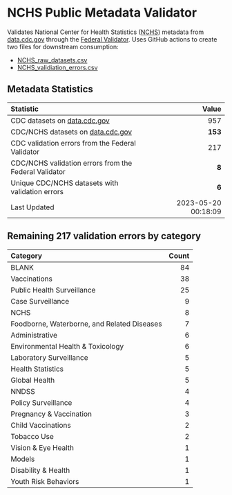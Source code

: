 # NCHS Public Metadata Validator

Validates National Center for Health Statistics ([NCHS](https://www.cdc.gov/nchs/index.htm)) metadata from [data.cdc.gov](https://data.cdc.gov/browse?category=NCHS) through the [Federal Validator](https://dashboard.data.gov/validate). Uses GitHub actions to create two files for downstream consumption:


+ [NCHS_raw_datasets.csv](NCHS_raw_datasets.csv)
+ [NCHS_validiation_errors.csv](NCHS_validiation_errors.csv)


## Metadata Statistics

| Statistic | Value |
| :---      | ---:  |
| CDC datasets on [data.cdc.gov](https://data.cdc.gov/) | 957 |
| CDC/NCHS datasets on [data.cdc.gov](https://data.cdc.gov/browse?category=NCHS)| **153** |
| CDC validation errors from the Federal Validator | 217 |
| CDC/NCHS validation errors from the Federal Validator | **8** |
| Unique CDC/NCHS datasets with validation errors | **6** |
| Last Updated | 2023-05-20 00:18:09 |


## Remaining 217 validation errors by category

| Category | Count |
| :---     | ---:  |
|BLANK|84|
|Vaccinations|38|
|Public Health Surveillance|25|
|Case Surveillance|9|
|NCHS|8|
|Foodborne, Waterborne, and Related Diseases|7|
|Administrative|6|
|Environmental Health & Toxicology|6|
|Laboratory Surveillance|5|
|Health Statistics|5|
|Global Health|5|
|NNDSS|4|
|Policy Surveillance|4|
|Pregnancy & Vaccination|3|
|Child Vaccinations|2|
|Tobacco Use|2|
|Vision & Eye Health|1|
|Models|1|
|Disability & Health|1|
|Youth Risk Behaviors|1|